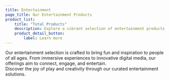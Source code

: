 ```yaml
---
title: Entertainment
page_title: Our Entertainment Products
product_list: 
    title: "Total Products"
    description: Explore a vibrant selection of entertainment products designed to spark joy and creativity. From games to multimedia content, we offer experiences that engage and delight all audiences.
    product_detail_button:
        label: Learn more
---
```

Our entertainment selection is crafted to bring fun and inspiration to people of all ages. From immersive experiences to innovative digital media, our offerings aim to connect, engage, and entertain. <br />
Discover the joy of play and creativity through our curated entertainment solutions.